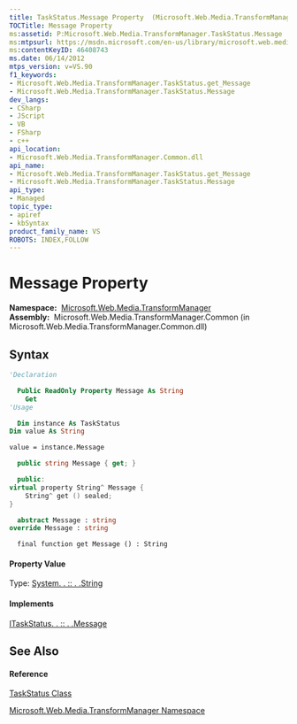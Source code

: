 ```yaml
---
title: TaskStatus.Message Property  (Microsoft.Web.Media.TransformManager)
TOCTitle: Message Property
ms:assetid: P:Microsoft.Web.Media.TransformManager.TaskStatus.Message
ms:mtpsurl: https://msdn.microsoft.com/en-us/library/microsoft.web.media.transformmanager.taskstatus.message(v=VS.90)
ms:contentKeyID: 46408743
ms.date: 06/14/2012
mtps_version: v=VS.90
f1_keywords:
- Microsoft.Web.Media.TransformManager.TaskStatus.get_Message
- Microsoft.Web.Media.TransformManager.TaskStatus.Message
dev_langs:
- CSharp
- JScript
- VB
- FSharp
- c++
api_location:
- Microsoft.Web.Media.TransformManager.Common.dll
api_name:
- Microsoft.Web.Media.TransformManager.TaskStatus.get_Message
- Microsoft.Web.Media.TransformManager.TaskStatus.Message
api_type:
- Managed
topic_type:
- apiref
- kbSyntax
product_family_name: VS
ROBOTS: INDEX,FOLLOW
---
```


# Message Property

**Namespace:**  [Microsoft.Web.Media.TransformManager](microsoft-web-media-transformmanager-namespace.md)  
**Assembly:**  Microsoft.Web.Media.TransformManager.Common (in Microsoft.Web.Media.TransformManager.Common.dll)

## Syntax

``` vb
'Declaration

  Public ReadOnly Property Message As String
    Get
'Usage

  Dim instance As TaskStatus
Dim value As String

value = instance.Message
```

``` csharp
  public string Message { get; }
```

``` c++
  public:
virtual property String^ Message {
    String^ get () sealed;
}
```

``` fsharp
  abstract Message : string
override Message : string
```

``` jscript
  final function get Message () : String
```

#### Property Value

Type: [System. . :: . .String](https://msdn.microsoft.com/en-us/library/s1wwdcbf\(v=vs.90\))  

#### Implements

[ITaskStatus. . :: . .Message](itaskstatus-message-property-microsoft-web-media-transformmanager.md)  

## See Also

#### Reference

[TaskStatus Class](taskstatus-class-microsoft-web-media-transformmanager.md)

[Microsoft.Web.Media.TransformManager Namespace](microsoft-web-media-transformmanager-namespace.md)

